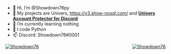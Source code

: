 - 👋 Hi, I’m @Showdown76py
- 👀 My projects are Univers,  https://v3.show-nosql.com/ and [**Univers Account Protector for Discord**](https://github.com/Showdown76py/discord-protector/)
- 🌱 I’m currently learning nothing
- 🐍 I code Python
- 📫 Discord: Showdown76#0001
<a href="#">
<img align="center" src="https://github-readme-stats.vercel.app/api?username=showdown76py&count_private=True&show_icons=True&bg_color=0d1117&hide_border=False" alt="Showdown76" />
</a>
<a href="#" style="float:right;display:flex">
<img align="center" src="https://github-readme-stats.vercel.app/api/top-langs/?username=showdown76py&layout=compact&bg_color=0d1117&hide_border=False" alt="Showdown76" />
</a>

<!---
Showdown76py/Showdown76py is a ✨ special ✨ repository because its `README.md` (this file) appears on your GitHub profile.
You can click the Preview link to take a look at your changes.
--->
